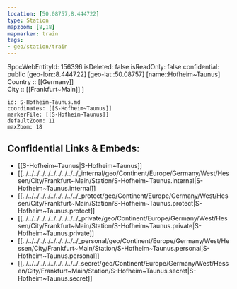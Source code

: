 ```yaml
---
location: [50.08757,8.444722] 
type: Station 
mapzoom: [8,18] 
mapmarker: train 
tags:
- geo/station/train
---
```

SpocWebEntityId: 156396
isDeleted: false
isReadOnly: false
confidential: public
[geo-lon::8.444722] 
[geo-lat::50.08757] 
[name::Hofheim~Taunus] 
Country :: [[Germany]]  
City :: [[Frankfurt~Main]] ] 


```leaflet
id: S-Hofheim~Taunus.md
coordinates: [[S-Hofheim~Taunus]] 
markerFile: [[S-Hofheim~Taunus]] 
defaultZoom: 11 
maxZoom: 18
```


## Confidential Links & Embeds: 
- [[S-Hofheim~Taunus|S-Hofheim~Taunus]] 
- [[../../../../../../../../../../_internal/geo/Continent/Europe/Germany/West/Hessen/City/Frankfurt~Main/Station/S-Hofheim~Taunus.internal|S-Hofheim~Taunus.internal]] 
- [[../../../../../../../../../../_protect/geo/Continent/Europe/Germany/West/Hessen/City/Frankfurt~Main/Station/S-Hofheim~Taunus.protect|S-Hofheim~Taunus.protect]] 
- [[../../../../../../../../../../_private/geo/Continent/Europe/Germany/West/Hessen/City/Frankfurt~Main/Station/S-Hofheim~Taunus.private|S-Hofheim~Taunus.private]] 
- [[../../../../../../../../../../_personal/geo/Continent/Europe/Germany/West/Hessen/City/Frankfurt~Main/Station/S-Hofheim~Taunus.personal|S-Hofheim~Taunus.personal]] 
- [[../../../../../../../../../../_secret/geo/Continent/Europe/Germany/West/Hessen/City/Frankfurt~Main/Station/S-Hofheim~Taunus.secret|S-Hofheim~Taunus.secret]] 
